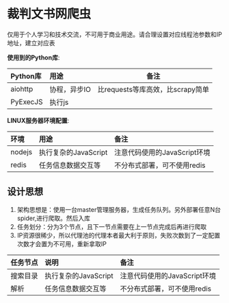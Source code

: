# 裁判文书网爬虫
仅用于个人学习和技术交流，不可用于商业用途。请合理设置对应线程池参数和IP地址，建立对应表

**使用到的Python库**:

|    Python库 | 用途 | 备注 |
|:-------|:-------------| ----------|
| aiohttp  | 协程，异步IO | 比requests等库高效，比scrapy简单 |
| PyExecJS  | 执行js |  |

**LINUX服务器环境配置**:

|    环境 | 用途 | 备注 |
|:-------|:-------------|:----------|
|   nodejs  | 执行复杂的JavaScript | 注意代码使用的JavaScript环境 |
|   redis  | 任务信息数据交互等 | 不分布式部署，可不使用redis |

## 设计思想
1. 架构思想是：使用一台master管理服务器，生成任务队列。另外部署任意N台spider,进行爬取。然后入库
2. 任务划分：分为3个节点，且下一节点需要在上一节点完成后再进行爬取
3. IP资源很稀少，所以代理池的代理本者最大利于原则，失败次数到了一定配置次数才会置为不可用，重新拿取IP

| 任务节点 | 说明 | 备注 |
|:-------|:-------------|:----------|
|   搜索目录  | 执行复杂的JavaScript | 注意代码使用的JavaScript环境 |
|   解析  | 任务信息数据交互等 | 不分布式部署，可不使用redis |
